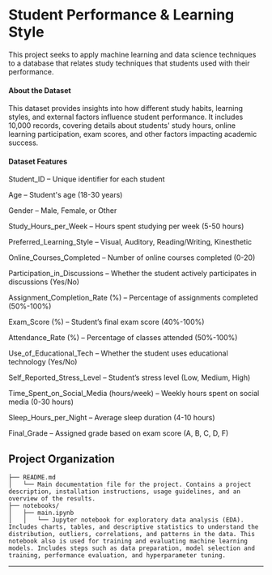 # Student Performance & Learning Style

This project seeks to apply machine learning and data science techniques to a database that relates study techniques that students used with their performance.

#### About the Dataset ####

This dataset provides insights into how different study habits, learning styles, and external factors influence student performance. It includes 10,000 records, covering details about students' study hours, online learning participation, exam scores, and other factors impacting academic success.

#### Dataset Features ####

Student_ID – Unique identifier for each student 

Age – Student's age (18-30 years)

Gender – Male, Female, or Other

Study_Hours_per_Week – Hours spent studying per week (5-50 hours)

Preferred_Learning_Style – Visual, Auditory, Reading/Writing, Kinesthetic

Online_Courses_Completed – Number of online courses completed (0-20)

Participation_in_Discussions – Whether the student actively participates in discussions (Yes/No)

Assignment_Completion_Rate (%) – Percentage of assignments completed (50%-100%)

Exam_Score (%) – Student’s final exam score (40%-100%)

Attendance_Rate (%) – Percentage of classes attended (50%-100%)

Use_of_Educational_Tech – Whether the student uses educational technology (Yes/No)

Self_Reported_Stress_Level – Student’s stress level (Low, Medium, High)

Time_Spent_on_Social_Media (hours/week) – Weekly hours spent on social media (0-30 hours)

Sleep_Hours_per_Night – Average sleep duration (4-10 hours)

Final_Grade – Assigned grade based on exam score (A, B, C, D, F)


## Project Organization

```
├── README.md
│   └── Main documentation file for the project. Contains a project description, installation instructions, usage guidelines, and an overview of the results.
├── notebooks/
│   ├── main.ipynb
│   │   └── Jupyter notebook for exploratory data analysis (EDA). Includes charts, tables, and descriptive statistics to understand the distribution, outliers, correlations, and patterns in the data. This notebook also is used for training and evaluating machine learning models. Includes steps such as data preparation, model selection and training, performance evaluation, and hyperparameter tuning.

```

--------

